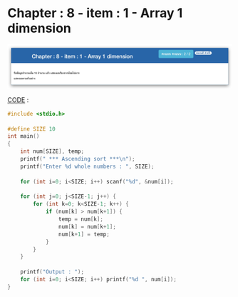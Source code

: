 # Chapter : 8 - item : 1 - Array 1 dimension

![img](./assets/1.jpg)

[CODE][file] :
```c
#include <stdio.h>

#define SIZE 10
int main()
{
    int num[SIZE], temp;
    printf(" *** Ascending sort ***\n");
    printf("Enter %d whole numbers : ", SIZE);
    
    for (int i=0; i<SIZE; i++) scanf("%d", &num[i]);

    for (int j=0; j<SIZE-1; j++) {
        for (int k=0; k<SIZE-1; k++) {
            if (num[k] > num[k+1]) {
                temp = num[k];
                num[k] = num[k+1];
                num[k+1] = temp;
            }
        }
    }

    printf("Output : ");
    for (int i=0; i<SIZE; i++) printf("%d ", num[i]);
}
```

[file]: ./src/01.c
